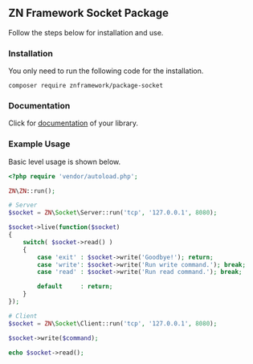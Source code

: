 <h2>ZN Framework Socket Package</h2>
<p>
Follow the steps below for installation and use.
</p>

<h3>Installation</h3>
<p>
You only need to run the following code for the installation.
</p>

```
composer require znframework/package-socket
```

<h3>Documentation</h3>
<p>
Click for <a href="https://docs.znframework.com/soket/soket-kutuphanesi">documentation</a> of your library.
</p>

<h3>Example Usage</h3>
<p>
Basic level usage is shown below.
</p>

```php
<?php require 'vendor/autoload.php';

ZN\ZN::run();

# Server
$socket = ZN\Socket\Server::run('tcp', '127.0.0.1', 8080);

$socket->live(function($socket)
{
    switch( $socket->read() )
    {
        case 'exit' : $socket->write('Goodbye!'); return;
        case 'write': $socket->write('Run write command.'); break;
        case 'read' : $socket->write('Run read command.'); break;

        default     : return;
    }
});

# Client
$socket = ZN\Socket\Client::run('tcp', '127.0.0.1', 8080);

$socket->write($command);

echo $socket->read();
```